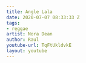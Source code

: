```yaml
---
title: Angle Lala
date: 2020-07-07 08:33:33 Z
tags:
- reggae
artist: Nora Dean
author: Raul
youtube-url: TqFtUkldvkE
layout: youtube
---
```


